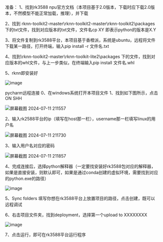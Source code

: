 准备：
1、找到rk3588 npu官方文档（本项目基于2.0版本，下载时应下载2.0版本，不然模型不能正常加载，推理），并下载

2、找到 rknn-toolkit2-master\rknn-toolkit2-master\rknn-toolkit2\packages 下的txt文件，找到对应版本的txt文件，文件名cp XY 即表示python的版本是X.Y

3、将文件复制到rk3588平台，本项目基于香橙派，系统是ubuntu，远程将文件下载某一路径，打开终端，输入pip install -r 文件名.txt


4、找到\rknn-toolkit2-master\rknn-toolkit-lite2\packages 下的文件，找到对应版本的whl文件，与上一步类似，在终端输入pip install 文件名.whl

5、rknn即安装好

![image](https://github.com/deeper-roots/rk3588example/assets/61220762/59d2ee16-eb8a-41db-b90c-b8f077cd767c)










pycharm远程连接
0、在windows系统打开本项目文件
1、找到如下图所示，点击ON SHH

![屏幕截图 2024-07-11 211557](https://github.com/deeper-roots/rk3588example/assets/61220762/3b88194d-00e5-4373-8baa-b9f564350168)

2、输入rk2588平台的ip（填写在host那一栏），username那一栏填写linux的用户名

![屏幕截图 2024-07-11 211730](https://github.com/deeper-roots/rk3588example/assets/61220762/0b4653dc-6d2a-448a-ad97-8929358af6b9)


3、输入用户名对应的密码

![屏幕截图 2024-07-11 211857](https://github.com/deeper-roots/rk3588example/assets/61220762/02b48200-d8a2-4232-91a9-85c5ab1cc172)

4、完成连接后，选择python解释器（一定要找安装好rk3588包对应的解释器，如果是直接安装，则默认即可，如果是通过conda创建的虚拟环境，需要找到对应的python.exe的路径）

![image](https://github.com/deeper-roots/rk3588example/assets/61220762/90777ca3-a70d-4ba9-8182-b8f9c1345929)

5、Sync folders 填写你想在rk3588平台上放置项目的路径，点击创建，既可以远程调试


6、右击项目文件夹，找到deployment，选择第一个upload to  XXXXXXXX

![image](https://github.com/deeper-roots/rk3588example/assets/61220762/23a27442-ece4-411e-8a66-34140b3dea08)

 7、点击运行，即可在rk3588平台运行程序
